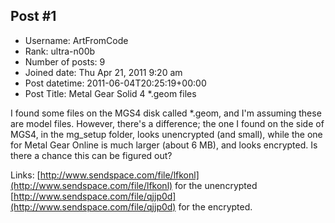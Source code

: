 ## Post #1
- Username: ArtFromCode
- Rank: ultra-n00b
- Number of posts: 9
- Joined date: Thu Apr 21, 2011 9:20 am
- Post datetime: 2011-06-04T20:25:19+00:00
- Post Title: Metal Gear Solid 4 *.geom files

I found some files on the MGS4 disk called *.geom, and I'm assuming these are model files.  However, there's a difference; the one I found on the side of MGS4, in the mg_setup folder, looks unencrypted (and small), while the one for Metal Gear Online is much larger (about 6 MB), and looks encrypted.  Is there a chance this can be figured out?

Links: [http://www.sendspace.com/file/lfkonl](http://www.sendspace.com/file/lfkonl) for the unencrypted
[http://www.sendspace.com/file/qjjp0d](http://www.sendspace.com/file/qjjp0d) for the encrypted.
